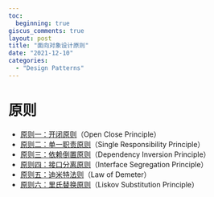 ```yaml
---
toc:
  beginning: true
giscus_comments: true
layout: post
title: "面向对象设计原则"
date: "2021-12-10"
categories: 
  - "Design Patterns"
---
```



# 原则

- [原则一：开闭原则](/docs/md/DesignPattern/开闭原则-open-close-principle.md)（Open Close Principle）
- [原则二：单一职责原则](/docs/md/DesignPattern/单一职责原则-single-responsibility-principle.md)（Single Responsibility Principle）
- [原则三：依赖倒置原则](/docs/md/DesignPattern/依赖倒置原则-dependency-inversion-principle.md)（Dependency Inversion Principle）
- [原则四：接口分离原则](/docs/md/DesignPattern/接口分离原则（Interface%20Segregation%20Principle）-interface-segregation-principle.md)（Interface Segregation Principle）
- [原则五：迪米特法则](/docs/md/DesignPattern/迪米特法则（Law%20of%20Demeter）-law-of-demeter.md)（Law of Demeter）
- [原则六：里氏替换原则](/docs/md/DesignPattern/里氏替换原则（Liskov%20Substitution%20Principle）-liskov-substitution-principle.md)（Liskov Substitution Principle）




